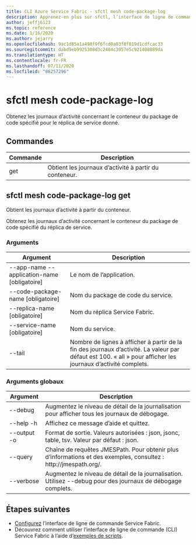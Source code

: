 ```yaml
---
title: CLI Azure Service Fabric - sfctl mesh code-package-log
description: Apprenez-en plus sur sfctl, l’interface de ligne de commande d’Azure Service Fabric. Contient une liste de commandes permettant d’obtenir des journaux pour un package de code spécifié.
author: jeffj6123
ms.topic: reference
ms.date: 1/16/2020
ms.author: jejarry
ms.openlocfilehash: 9ac1d85a1a498f9f6fcd0a03f8f819d1cdfcac33
ms.sourcegitcommit: dabd9eb9925308d3c2404c3957e5c921408089da
ms.translationtype: HT
ms.contentlocale: fr-FR
ms.lasthandoff: 07/11/2020
ms.locfileid: "86257296"
---
```

# <a name="sfctl-mesh-code-package-log"></a>sfctl mesh code-package-log
Obtenez les journaux d’activité concernant le conteneur du package de code spécifié pour le réplica de service donné.

## <a name="commands"></a>Commandes

|Commande|Description|
| --- | --- |
| get | Obtient les journaux d’activité à partir du conteneur. |

## <a name="sfctl-mesh-code-package-log-get"></a>sfctl mesh code-package-log get
Obtient les journaux d’activité à partir du conteneur.

Obtenez les journaux d’activité concernant le conteneur du package de code spécifié du réplica de service.

### <a name="arguments"></a>Arguments

|Argument|Description|
| --- | --- |
| --app-name --application-name [obligatoire] | Le nom de l’application. |
| --code-package-name           [obligatoire] | Nom du package de code du service. |
| --replica-name                [obligatoire] | Nom du réplica Service Fabric. |
| --service-name                [obligatoire] | Nom du service. |
| --tail | Nombre de lignes à afficher à partir de la fin des journaux d’activité. La valeur par défaut est 100. « all » pour afficher les journaux d’activité complets. |

### <a name="global-arguments"></a>Arguments globaux

|Argument|Description|
| --- | --- |
| --debug | Augmentez le niveau de détail de la journalisation pour afficher tous les journaux de débogage. |
| --help -h | Affichez ce message d’aide et quittez. |
| --output -o | Format de sortie.  Valeurs autorisées \: json, jsonc, table, tsv.  Valeur par défaut \: json. |
| --query | Chaîne de requêtes JMESPath. Pour obtenir plus d’informations et des exemples, consultez : http\://jmespath.org/. |
| --verbose | Augmentez le niveau de détail de la journalisation. Utilisez --debug pour des journaux de débogage complets. |


## <a name="next-steps"></a>Étapes suivantes
- [Configurez](service-fabric-cli.md) l’interface de ligne de commande Service Fabric.
- Découvrez comment utiliser l’interface de ligne de commande (CLI) Service Fabric à l’aide d’[exemples de scripts](./scripts/sfctl-upgrade-application.md).
